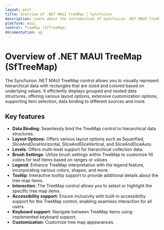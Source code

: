 ```yaml
---
layout: post
title: Overview of .NET MAUI TreeMap | Syncfusion
description: Learn about the introduction of Syncfusion .NET MAUI TreeMap(STreeMap) control, its basic features, and the functionalities of treemap.
platform: maui
control: TreeMap (SfTreeMap)
documentation: ug
---
```

 
# Overview of .NET MAUI TreeMap (SfTreeMap)

The Syncfusion .NET MAUI TreeMap control allows you to visually represent hierarchical data with rectangles that are sized and colored based on underlying values. It efficiently displays grouped and nested data structures, offering various layout options, extensive customization options, supporting item selection, data binding to different sources and more.

## Key features 
 
 * **Data Binding**: Seamlessly bind the TreeMap control to hierarchical data structures.
 * **Layout Options**: Offers various layout options such as Squarified, SliceAndDiceHorizontal, SliceAndDiceVertical, and SliceAndDiceAuto.
 * **Levels**: Offers multi-level support for hierarchical collection data.
 * **Brush Settings**: Utilize brush settings within TreeMap to customize fill colors for leaf items based on ranges or values.
 * **Legend**: Enhance TreeMap interpretation with the legend feature, incorporating various colors, shapes, and more. 
 * **Tooltip**: Interactive tooltip support to provide additional details about the tree map items.
 * **Interaction**: The TreeMap control allows you to select or highlight the specific tree map items.
 * **Accessibility support**:  Ensure inclusivity with built-in accessibility support for the TreeMap control, enabling seamless interaction for all users.
 * **Keyboard support**: Navigate between TreeMap items using implemented keyboard support.
 * **Customization**: Customize tree map appearances.
 
